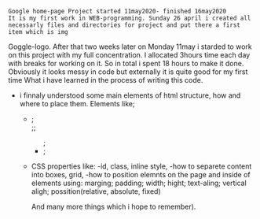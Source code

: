 	Google home-page Project started 11may2020- finished 16may2020
	It is my first work in WEB-programming. Sunday 26 april i created all necessarly files and directories for project and put there a first item which is img 
Goggle-logo.
	After that two weeks later on Monday 11may i starded to work on this project with my full concentration. I allocated 3hours time each day with breaks for working
on it. So in total i spent 18 hours to make it done.
	Obviously it looks messy in code but externally it is quite good for my first time
	What i have learned in the process of writing this code.
 - i finnaly understood some main elements of html structure, how and where to place them. Elements like;
	- <div>;<footer>;<a>;<ul>;<li>; 
 - CSS properties like:
	-id, class, inline style,
	-how to separete content into boxes, grid,
	-how to position elemnts on the page and inside of elements using: marging; padding; width; hight; text-aling; vertical aligh; possition(relative, absolute, fixed)

	And many more things which i hope to remember).	